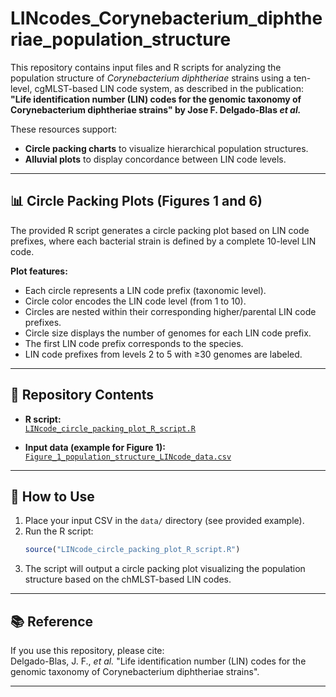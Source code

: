# LINcodes_Corynebacterium_diphtheriae_population_structure

This repository contains input files and R scripts for analyzing the population structure of *Corynebacterium diphtheriae* strains using a ten-level, cgMLST-based LIN code system, as described in the publication:  
**"Life identification number (LIN) codes for the genomic taxonomy of Corynebacterium diphtheriae strains" by Jose F. Delgado-Blas *et al.***

These resources support:
- **Circle packing charts** to visualize hierarchical population structures.
- **Alluvial plots** to display concordance between LIN code levels.

---

## 📊 Circle Packing Plots (Figures 1 and 6)

The provided R script generates a circle packing plot based on LIN code prefixes, where each bacterial strain is defined by a complete 10-level LIN code.

**Plot features:**
- Each circle represents a LIN code prefix (taxonomic level).
- Circle color encodes the LIN code level (from 1 to 10).
- Circles are nested within their corresponding higher/parental LIN code prefixes.
- Circle size displays the number of genomes for each LIN code prefix.
- The first LIN code prefix corresponds to the species.
- LIN code prefixes from levels 2 to 5 with ≥30 genomes are labeled.

---

## 📁 Repository Contents

- **R script:**  
  [`LINcode_circle_packing_plot_R_script.R`](LINcode_circle_packing_plot_R_script.R)  

- **Input data (example for Figure 1):**  
  [`Figure_1_population_structure_LINcode_data.csv`](Figure_1_population_structure_LINcode_data.csv)

---

## 🚀 How to Use

1. Place your input CSV in the `data/` directory (see provided example).
2. Run the R script:
    ```r
    source("LINcode_circle_packing_plot_R_script.R")
    ```
3. The script will output a circle packing plot visualizing the population structure based on the chMLST-based LIN codes.

---

## 📚 Reference

If you use this repository, please cite:  
Delgado-Blas, J. F., *et al.* "Life identification number (LIN) codes for the genomic taxonomy of Corynebacterium diphtheriae strains".

---


